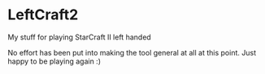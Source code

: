 # LeftCraft2
My stuff for playing StarCraft II left handed

No effort has been put into making the tool general at all at this point. Just happy to be playing again :)
